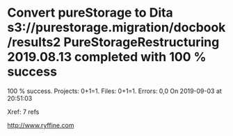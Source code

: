 # Convert pureStorage to Dita s3://purestorage.migration/docbook/results2 PureStorageRestructuring 2019.08.13 completed with 100 % success

100 % success. Projects: 0+1=1.  Files: 0+1=1. Errors: 0,0  On 2019-09-03 at 20:51:03

Xref: 7 refs



http://www.ryffine.com
